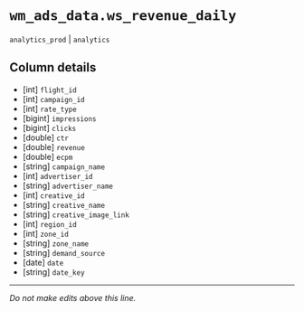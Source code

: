 # `wm_ads_data.ws_revenue_daily`
`analytics_prod` | `analytics`

## Column details
* [int]       `flight_id`
* [int]       `campaign_id`
* [int]       `rate_type`
* [bigint]    `impressions`
* [bigint]    `clicks`
* [double]    `ctr`
* [double]    `revenue`
* [double]    `ecpm`
* [string]    `campaign_name`
* [int]       `advertiser_id`
* [string]    `advertiser_name`
* [int]       `creative_id`
* [string]    `creative_name`
* [string]    `creative_image_link`
* [int]       `region_id`
* [int]       `zone_id`
* [string]    `zone_name`
* [string]    `demand_source`
* [date]      `date`
* [string]    `date_key`

-------------------------------------------------------------------------------
*Do not make edits above this line.*
